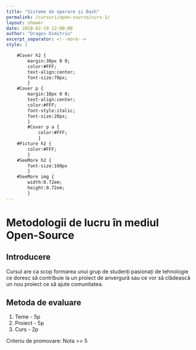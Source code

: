```yaml
---
title: "Sisteme de operare și Bash"
permalink: /cursuri/open-source/curs-1/
layout: shower
date: 2018-02-19 12:00:00
author: "Dragos Dimitriu"
excerpt_separator: <!--more-->
style: |

    #Cover h2 {
        margin:30px 0 0;
        color:#FFF;
        text-align:center;
        font-size:70px;
        }
    #Cover p {
        margin:10px 0 0;
        text-align:center;
        color:#FFF;
        font-style:italic;
        font-size:20px;
        }
        #Cover p a {
            color:#FFF;
            }
    #Picture h2 {
        color:#FFF;
        }
    #SeeMore h2 {
        font-size:100px
        }
    #SeeMore img {
        width:0.72em;
        height:0.72em;
        }
---
```


# Metodologii de lucru în mediul Open-Source

## Introducere

Cursul are ca scop formarea unui grup de studenți pasionați de tehnologie ce doresc să contribuie la un proiect de anvergură sau ce vor să clădească un nou proiect ce să ajute comunitatea.

## Metoda de evaluare

1. Teme - 5p
2. Proiect - 5p
3. Curs - 2p

Criteriu de promovare: Nota >= 5
